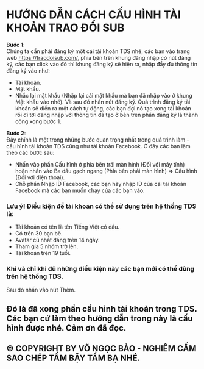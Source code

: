 # HƯỚNG DẪN CÁCH CẤU HÌNH TÀI KHOẢN TRAO ĐỔI SUB
**Bước 1**: <br />
Chúng ta cần phải đăng ký một cái tài khoản TDS nhé, các bạn vào trang web https://traodoisub.com/, phía bên trên khung đăng nhập có nút đăng ký, các bạn click vào đó thì khung đăng ký sẽ hiện ra, nhập đầy đủ thông tin đăng ký vào như: <br />
- Tài khoản.
- Mật khẩu.
- Nhắc lại mật khẩu (Nhập lại cái mật khẩu mà bạn đã nhập vào ở khung Mật khẩu vào nhé).
Và sau đó nhấn nút đăng ký. Quá trình đăng ký tài khoản sẽ diễn ra một cách tự động, các bạn đợi nó tạo xong tài khoản rồi đi tới đăng nhập với thông tin đã tạo ở bên trên phần đăng ký là thành công xong bước 1. <br />

**Bước 2**: <br />
Đây chính là một trong những bước quan trọng nhất trong quá trình làm - cấu hình tài khoản TDS cũng như tài khoản Facebook. Ở đây các bạn làm theo các bước sau: <br />
- Nhấn vào phần Cấu hình ở phía bên trái màn hình (Đối với máy tính) hoặn nhấn vào Ba dấu gạch ngang (Phía bên phải màn hình) => Cấu hình (Đối với điện thoại).
- Chỗ phần Nhập ID Facebook, các bạn hãy nhập ID của cái tài khoản Facebook mà các bạn muốn chạy của các bạn vào.
### Lưu ý! Điều kiện để tài khoản có thể sử dụng trên hệ thống TDS là: <br /> 
- Tài khoản có tên là tên Tiếng Việt có dấu.
- Có trên 30 bạn bè.
- Avatar cũ nhất đăng trên 14 ngày.
- Tham gia 5 nhóm trở lên.
- Tài khoản trên 19 tuổi.

### Khi và chỉ khi đủ những điều kiện này các bạn mới có thể dùng trên hệ thống TDS.
Sau đó nhấn vào nút Thêm.
## Đó là đã xong phần cấu hình tài khoản trong TDS. Các bạn cứ làm theo hướng dẫn trong này là cấu hình được nhé. Cảm ơn đã đọc.
## © COPYRIGHT BY VÕ NGỌC BẢO - NGHIÊM CẤM SAO CHÉP TẦM BẬY TẦM BẠ NHÉ.
